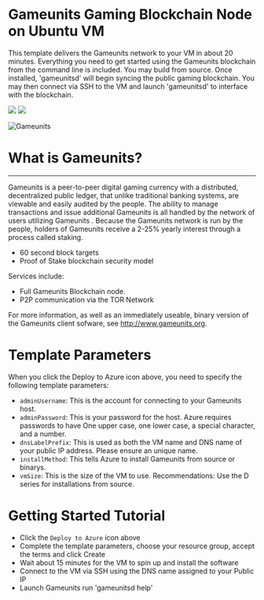 # Gameunits Gaming Blockchain Node on Ubuntu VM

This template delivers the Gameunits network to your VM in about 20 minutes. Everything you need to get started using the Gameunits blockchain from the command line is included. You may build from source. Once installed, 'gameunitsd' will begin syncing the public gaming blockchain. You may then connect via SSH to the VM and launch 'gameunitsd' to interface with the blockchain.

<a href="https://portal.azure.com/#create/Microsoft.Template/uri/https%3A%2F%2Fraw.githubusercontent.com%2FAzure%2Fazure-quickstart-templates%2Fmaster%2Fgameunits-on-ubuntu%2Fazuredeploy.json" target="_blank"><img src="http://azuredeploy.net/deploybutton.png"/></a>
<a href="http://armviz.io/#/?load=https%3A%2F%2Fraw.githubusercontent.com%2FAzure%2Fazure-quickstart-templates%2Fmaster%2Fgameunits-on-ubuntu%2Fazuredeploy.json" target="_blank"><img src="http://armviz.io/visualizebutton.png"/></a>

![Gameunits](http://i.imgur.com/Cokp8iC.png "Gameunits")

# What is Gameunits?
----------------

Gameunits is a peer-to-peer digital gaming currency with a distributed, decentralized public ledger, that unlike traditional banking systems, are viewable and easily audited by the people.
The ability to manage transactions and issue additional Gameunits is all handled by the network of users utilizing Gameunits . Because the Gameunits network is run by the people, holders of Gameunits receive a 2-25% yearly interest through a process called staking.

- 60 second block targets
- Proof of Stake blockchain security model

Services include:
- Full Gameunits Blockchain node.
- P2P communication via the TOR Network

For more information, as well as an immediately useable, binary version of
the Gameunits client sofware, see http://www.gameunits.org.


# Template Parameters

When you click the Deploy to Azure icon above, you need to specify the following template parameters:

* `adminUsername`: This is the account for connecting to your Gameunits host.
* `adminPassword`: This is your password for the host.  Azure requires passwords to have One upper case, one lower case, a special character, and a number.
* `dnsLabelPrefix`: This is used as both the VM name and DNS name of your public IP address.  Please ensure an unique name.
* `installMethod`: This tells Azure to install Gameunits from source or binarys.
* `vmSize`: This is the size of the VM to use.  Recommendations: Use the D series for installations from source.

# Getting Started Tutorial

* Click the `Deploy to Azure` icon above
* Complete the template parameters, choose your resource group, accept the terms and click Create
* Wait about 15 minutes for the VM to spin up and install the software
* Connect to the VM via SSH using the DNS name assigned to your Public IP
* Launch Gameunits run 'gameunitsd help'
